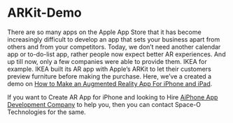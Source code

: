 # ARKit-Demo

There are so many apps on the Apple App Store that it has become increasingly difficult to develop an app that sets your business apart from others and from your competitors. Today, we don’t need another calendar app or to-do-list app, rather people now expect better AR experiences. And up till now, only a few companies were able to provide them. IKEA for example. IKEA built its AR app with Apple’s ARKit to let their customers preview furniture before making the purchase.
Here, we’ve a created a demo on [How to Make an Augmented Reality App For iPhone and iPad](https://www.spaceotechnologies.com/how-to-make-an-augmented-reality-app-iphone-ipad-tutorial/). 

If you want to Create AR App for iPhone and looking to Hire [AiPhone App Development Company](https://www.spaceotechnologies.com/iphone-app-development/) to help you, then you can contact Space-O Technologies for the same.
